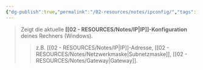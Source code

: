 ```yaml
---
{"dg-publish":true,"permalink":"/02-resources/notes/ipconfig/","tags":["windows/command"],"noteIcon":"","updated":"2025-03-24T21:04:29.000+01:00"}
---
```


>Zeigt die aktuelle **[[02 - RESOURCES/Notes/IP\|IP]]-Konfiguration** deines Rechners (Windows).  
>>z.B. [[02 - RESOURCES/Notes/IP\|IP]]-Adresse, [[02 - RESOURCES/Notes/Netzwerkmaske\|Subnetzmaske]], [[02 - RESOURCES/Notes/Gateway\|Gateway]].